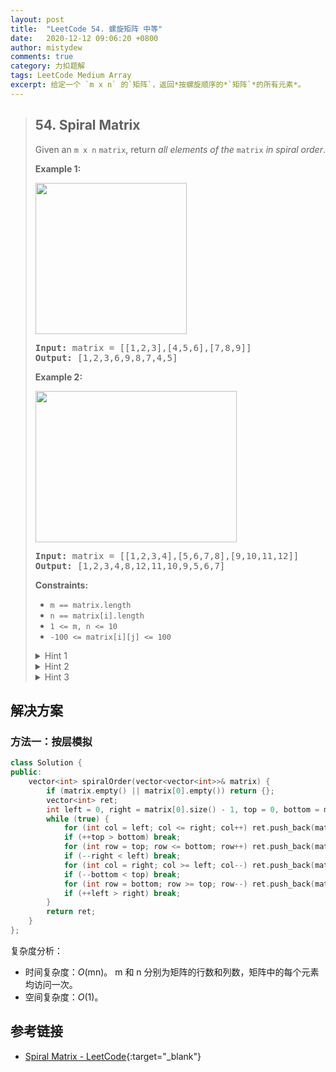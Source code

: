 ```yaml
---
layout: post
title:  "LeetCode 54. 螺旋矩阵 中等"
date:   2020-12-12 09:06:20 +0800
author: mistydew
comments: true
category: 力扣题解
tags: LeetCode Medium Array
excerpt: 给定一个 `m x n` 的`矩阵`，返回*按螺旋顺序的*`矩阵`*的所有元素*。
---
```

> ## 54. Spiral Matrix
> 
> Given an `m x n` `matrix`, return *all elements of the* `matrix` *in spiral order*.
> 
> **Example 1:**
> 
> <img alt="" src="https://assets.leetcode.com/uploads/2020/11/13/spiral1.jpg" style="width: 242px; height: 242px;">
> 
> <pre>
> <strong>Input:</strong> matrix = [[1,2,3],[4,5,6],[7,8,9]]
> <strong>Output:</strong> [1,2,3,6,9,8,7,4,5]
> </pre>
> 
> **Example 2:**
> 
> <img alt="" src="https://assets.leetcode.com/uploads/2020/11/13/spiral.jpg" style="width: 322px; height: 242px;">
> 
> <pre>
> <strong>Input:</strong> matrix = [[1,2,3,4],[5,6,7,8],[9,10,11,12]]
> <strong>Output:</strong> [1,2,3,4,8,12,11,10,9,5,6,7]
> </pre>
> 
> **Constraints:**
> 
> * `m == matrix.length`
> * `n == matrix[i].length`
> * `1 <= m, n <= 10`
> * `-100 <= matrix[i][j] <= 100`
> 
> <details>
> <summary>Hint 1</summary>
> Well for some problems, the best way really is to come up with some algorithms for simulation. Basically, you need to simulate what the problem asks us to do.
> </details>
> 
> <details>
> <summary>Hint 2</summary>
> We go boundary by boundary and move inwards. That is the essential operation. First row, last column, last row, first column and then we move inwards by 1 and then repeat. That's all, that is all the simulation that we need.
> </details>
> 
> <details>
> <summary>Hint 3</summary>
> Think about when you want to switch the progress on one of the indexes. If you progress on
> <pre>i</pre>
> out of
> <pre>[i, j]</pre>
> , you'd be shifting in the same column. Similarly, by changing values for
> <pre>j</pre>
> , you'd be shifting in the same row. Also, keep track of the end of a boundary so that you can move inwards and then keep repeating. It's always best to run the simulation on edge cases like a single column or a single row to see if anything breaks or not.
> </details>

## 解决方案

### 方法一：按层模拟

```cpp
class Solution {
public:
    vector<int> spiralOrder(vector<vector<int>>& matrix) {
        if (matrix.empty() || matrix[0].empty()) return {};
        vector<int> ret;
        int left = 0, right = matrix[0].size() - 1, top = 0, bottom = matrix.size() - 1;
        while (true) {
            for (int col = left; col <= right; col++) ret.push_back(matrix[top][col]);
            if (++top > bottom) break;
            for (int row = top; row <= bottom; row++) ret.push_back(matrix[row][right]);
            if (--right < left) break;
            for (int col = right; col >= left; col--) ret.push_back(matrix[bottom][col]);
            if (--bottom < top) break;
            for (int row = bottom; row >= top; row--) ret.push_back(matrix[row][left]);
            if (++left > right) break;
        }
        return ret;
    }
};
```

复杂度分析：
* 时间复杂度：*O*(mn)。
  m 和 n 分别为矩阵的行数和列数，矩阵中的每个元素均访问一次。
* 空间复杂度：*O*(1)。

## 参考链接

* [Spiral Matrix - LeetCode](https://leetcode.com/problems/spiral-matrix/){:target="_blank"}
